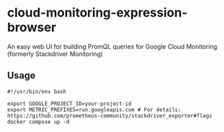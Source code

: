 # cloud-monitoring-expression-browser
An easy web UI for building PromQL queries for Google Cloud Monitoring (formerly Stackdriver Monitoring)

## Usage

```shell
#!/usr/bin/env bash

export GOOGLE_PROJECT_ID=your-project-id
export METRIC_PREFIXES=run.googleapis.com # For details: https://github.com/prometheus-community/stackdriver_exporter#flags
docker compose up -d
```